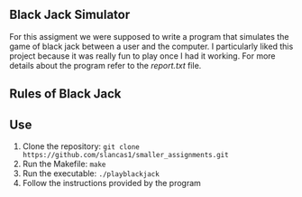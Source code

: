## Black Jack Simulator

For this assigment we were supposed to write a program that simulates the game of black jack between a user and the computer. I particularly liked this project because it was really fun to play once I had it working. For more details about the program refer to the *report.txt* file. 

## Rules of Black Jack

## Use

1. Clone the repository: `git clone https://github.com/slancas1/smaller_assignments.git`
2. Run the Makefile: `make`
3. Run the executable: `./playblackjack`
4. Follow the instructions provided by the program

